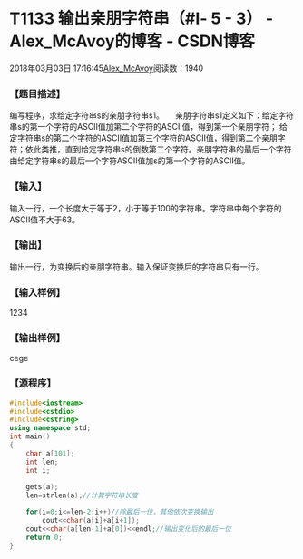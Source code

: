 # T1133	输出亲朋字符串（#Ⅰ- 5 - 3） - Alex_McAvoy的博客 - CSDN博客





2018年03月03日 17:16:45[Alex_McAvoy](https://me.csdn.net/u011815404)阅读数：1940








### 【题目描述】

编写程序，求给定字符串s的亲朋字符串s1。
    亲朋字符串s1定义如下：给定字符串s的第一个字符的ASCII值加第二个字符的ASCII值，得到第一个亲朋字符； 给定字符串s的第二个字符的ASCII值加第三个字符的ASCII值，得到第二个亲朋字符；依此类推，直到给定字符串s的倒数第二个字符。亲朋字符串的最后一个字符由给定字符串s的最后一个字符ASCII值加s的第一个字符的ASCII值。


### 【输入】

输入一行，一个长度大于等于2，小于等于100的字符串。字符串中每个字符的ASCII值不大于63。


### 【输出】

输出一行，为变换后的亲朋字符串。输入保证变换后的字符串只有一行。


### 【输入样例】

1234

### 【输出样例】

cege

### 【源程序】

```cpp
#include<iostream>
#include<cstdio>
#include<cstring>
using namespace std;
int main()
{
	char a[101];
	int len;
	int i;
		
	gets(a);
	len=strlen(a);//计算字符串长度

	for(i=0;i<=len-2;i++)//除最后一位，其他依次变换输出
		cout<<char(a[i]+a[i+1]);
	cout<<char(a[len-1]+a[0])<<endl;//输出变化后的最后一位
	return 0;
}
```




